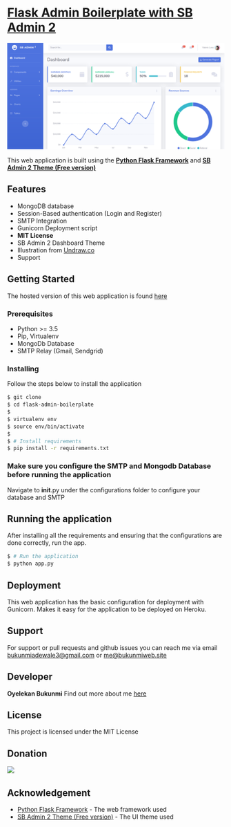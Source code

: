 # [Flask Admin Boilerplate with SB Admin 2](https://flask-admin-boilerplate.herokuapp.com/)

![](screenshot/screenshot.png)

This web application is built using the **[Python Flask Framework](https://palletsprojects.com/p/flask/)** and **[SB Admin 2 Theme (Free version)](https://startbootstrap.com/themes/sb-admin-2/)**

## Features

- MongoDB database
- Session-Based authentication (Login and Register)
- SMTP Integration
- Gunicorn Deployment script
- **MIT License**
- SB Admin 2 Dashboard Theme
- Illustration from [Undraw.co](https://undraw.co/)
- Support

## Getting Started

The hosted version of this web application is found [here](https://flask-admin-boilerplate.herokuapp.com)


### Prerequisites

- Python >= 3.5
- Pip, Virtualenv
- MongoDb Database
- SMTP Relay (Gmail, Sendgrid)

### Installing

Follow the steps below to install the application

```bash
$ git clone 
$ cd flask-admin-boilerplate
$
$ virtualenv env
$ source env/bin/activate
$ 
$ # Install requirements
$ pip install -r requirements.txt

```

### Make sure you configure the SMTP and Mongodb Database before running the application
Navigate to __init__.py under the configurations folder to configure your database and SMTP

## Running the application

After installing all the requirements and ensuring that the configurations are done correctly, run the app.

```bash
$ # Run the application
$ python app.py
```

## Deployment

This web application has the basic configuration for deployment with Gunicorn. Makes it easy for the application to be deployed on Heroku.

## Support

For support or pull requests and github issues you can reach me via email [bukunmiadewale3@gmail.com](mailto:bukunmiadewale3@gmail.com) or [me@bukunmiweb.site](mailto:me@bukunmiweb.site)

## Developer

**Oyelekan Bukunmi**  Find out more about me [here](https://www.bukunmiweb.site)


## License

This project is licensed under the MIT License

## Donation

[![](https://www.paypalobjects.com/en_US/i/btn/btn_donateCC_LG.gif)](https://www.paypal.com/cgi-bin/webscr?cmd=_s-xclick&hosted_button_id=TELRSZ8TJY5XE)


## Acknowledgement

* [Python Flask Framework](https://palletsprojects.com/p/flask/) - The web framework used
* [SB Admin 2 Theme (Free version)](https://startbootstrap.com/themes/sb-admin-2/) - The UI theme used